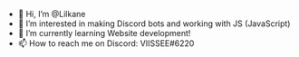 - 👋 Hi, I’m @Lilkane
- 👀 I’m interested in making Discord bots and working with JS (JavaScript)
- 🌱 I’m currently learning Website development!
- 📫 How to reach me on Discord: VIISSEE#6220

<!---
Lilkane/Lilkane is a ✨ special ✨ repository because its `README.md` (this file) appears on your GitHub profile.
You can click the Preview link to take a look at your changes.
--->
